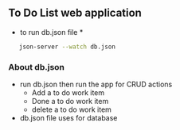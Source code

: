## To Do List web application
* to run db.json file *
```sh
   json-server --watch db.json
```

### About db.json
- run db.json then run the app for CRUD actions
   - Add a to do work item
   - Done a to do work item
   - delete a to do work item 
- db.json file uses for database
